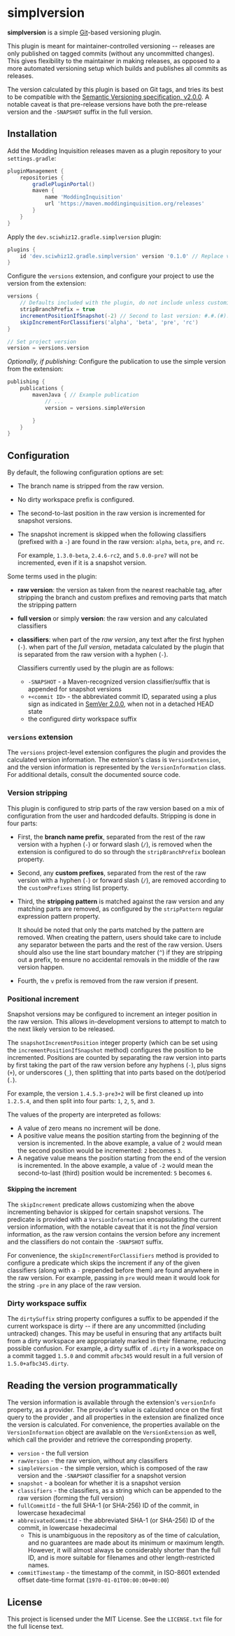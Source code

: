 # simplversion

**simplversion** is a simple [Git][git]-based versioning plugin.

This plugin is meant for maintainer-controlled versioning -- releases are only published on tagged commits (without any
uncommitted changes). This gives flexibility to the maintainer in making releases, as opposed to a more automated 
versioning setup which builds and publishes all commits as releases.

The version calculated by this plugin is based on Git tags, and tries its best to be compatible with the [Semantic 
Versioning  specification, v2.0.0][semver]. A notable caveat is that pre-release versions have both the pre-release 
version and the `-SNAPSHOT` suffix in the full version.

## Installation

Add the Modding Inquisition releases maven as a plugin repository to your `settings.gradle`:
```gradle
pluginManagement {
    repositories {
        gradlePluginPortal()
        maven {
            name 'ModdingInquisition'
            url 'https://maven.moddinginquisition.org/releases'
        }
    }
}
```

Apply the `dev.sciwhiz12.gradle.simplversion` plugin:
```gradle
plugins {
    id 'dev.sciwhiz12.gradle.simplversion' version '0.1.0' // Replace version with the latest release
}
```

Configure the `versions` extension, and configure your project to use the version from the extension:
```gradle
versions {
    // Defaults included with the plugin, do not include unless customizing
    stripBranchPrefix = true
    incrementPositionIfSnapshot(-2) // Second to last version: #.#.(#).#
    skipIncrementForClassifiers('alpha', 'beta', 'pre', 'rc')
}

// Set project version
version = versions.version
```

_Optionally, if publishing:_ Configure the publication to use the simple version from the extension:
```gradle
publishing {
    publications {
        mavenJava { // Example publication
            // ...
            version = versions.simpleVersion

        }
    }
}
```

## Configuration

By default, the following configuration options are set:

- The branch name is stripped from the raw version.
- No dirty workspace prefix is configured.
- The second-to-last position in the raw version is incremented for snapshot versions.
- The snapshot increment is skipped when the following classifiers (prefixed with a `-`) are found in the raw version: 
  `alpha`, `beta`, `pre`, and `rc`.

  For example, `1.3.0-beta`, `2.4.6-rc2`, and `5.0.0-pre7` will not be incremented, even if it is a snapshot version.

Some terms used in the plugin:

- **raw version**: the version as taken from the nearest reachable tag, after stripping the branch and custom prefixes 
  and removing parts that match the stripping pattern
- **full version** or simply **version**: the raw version and any calculated classifiers
- **classifiers**: when part of the _raw version_, any text after the first hyphen (`-`). when part of the _full version_,
  metadata calculated by the plugin that is separated from the raw version with a hyphen (`-`).

  Classifiers currently used by the plugin are as follows:
    - `-SNAPSHOT` - a Maven-recognized version classifier/suffix that is appended for snapshot versions
    - `+<commit ID>` - the abbreviated commit ID, separated using a plus sign as indicated in [SemVer 2.0.0][semver], when
      not in a detached HEAD state
    - the configured dirty workspace suffix

### `versions` extension

The `versions` project-level extension configures the plugin and provides the calculated version information. The 
extension's class is `VersionExtension`, and the version information is represented by the `VersionInformation` class.
For additional details, consult the documented source code.

### Version stripping

This plugin is configured to strip parts of the raw version based on a mix of configuration from the user and hardcoded
defaults. Stripping is done in four parts:

- First, the **branch name prefix**, separated from the rest of the raw version with a hyphen (`-`) or forward slash (`/`),
  is removed when the extension is configured to do so through the `stripBranchPrefix` boolean property.
- Second, any **custom prefixes**, separated from the rest of the raw version with a hyphen (`-`) or forward slash (`/`), 
  are removed according to the `customPrefixes` string list property.
- Third, the **stripping pattern** is matched against the raw version and any matching parts are removed, as configured
  by the `stripPattern` regular expression pattern property.

  It should be noted that only the parts matched by the pattern are removed. When creating the pattern, users should 
  take care to include any separator between the parts and the rest of the raw version. Users should also use the line 
  start boundary matcher (`^`) if they are stripping out a prefix, to ensure no accidental removals in the middle of the
  raw version happen.
- Fourth, the `v` prefix is removed from the raw version if present. 

### Positional increment

Snapshot versions may be configured to increment an integer position in the raw version. This allows in-development 
versions to attempt to match to the next likely version to be released.

The `snapshotIncrementPosition` integer property (which can be set using the `incrementPositionIfSnapshot` method) 
configures the position to be incremented. Positions are counted by separating the raw version into parts by first 
taking the part of the raw version before any hyphens (`-`), plus signs (`+`), or underscores (`_`), then splitting that
into parts based on the dot/period (`.`).

For example, the version `1.4.5.3-pre3+2` will be first cleaned up into `1.2.5.4`, and then split into four parts: `1`,
`2`, `5`, and `3`.

The values of the property are interpreted as follows:
- A value of zero means no increment will be done.
- A positive value means the position starting from the beginning of the version is incremented. In the above example,
a value of `2` would mean the second position would be incremented: `2` becomes `3`.
- A negative value means the position starting from the end of the version is incremented. In the above example, a value
of `-2` would mean the second-to-last (third) position would be incremented: `5` becomes `6`.

#### Skipping the increment

The `skipIncrement` predicate allows customizing when the above incrementing behavior is skipped for certain snapshot 
versions. The predicate is provided with a `VersionInformation` encapsulating the current version information, with the 
notable caveat that it is not the _final_ version information, as the raw version contains the version before any 
increment and the classifiers do not contain the `-SNAPSHOT` suffix.

For convenience, the `skipIncrementForClassifiers` method is provided to configure a predicate which skips the increment
if any of the given classifiers (along with a `-` prepended before them) are found anywhere in the raw version. For 
example, passing in `pre` would mean it would look for the string `-pre` in any place of the raw version.

### Dirty workspace suffix

The `dirtySuffix` string property configures a suffix to be appended if the current workspace is dirty -- if there are
any uncommitted (including untracked) changes. This may be useful in ensuring that any artifacts built from a dirty
workspace are appropriately marked in their filename, reducing possible confusion. For example, a dirty suffix of 
`.dirty` in a workspace on a commit tagged `1.5.0` and commit `afbc345` would result in a full version of 
`1.5.0+afbc345.dirty`.

## Reading the version programmatically

The version information is available through the extension's `versionInfo` property, as a provider. The provider's value
is calculated once on the first query to the provider , and all properties in the extension are finalized once the 
version is calculated. For convenience, the properties available on the `VersionInformation` object are available on 
the `VersionExtension` as well, which call the provider and retrieve the corresponding property.

- `version` - the full version
- `rawVersion` - the raw version, without any classifiers
- `simpleVersion` - the simple version, which is composed of the raw version and the `-SNAPSHOT` classifier for a 
  snapshot version
- `snapshot` - a boolean for whether it is a snapshot version
- `classifiers` - the classifiers, as a string which can be appended to the raw version (forming the full version)
- `fullCommitId` - the full SHA-1 (or SHA-256) ID of the commit, in lowercase hexadecimal
- `abbreivatedCommitId` - the abbreviated SHA-1 (or SHA-256) ID of the commit, in lowercase hexadecimal
  - This is unambiguous in the repository as of the time of calculation, and no guarantees are made about its minimum 
    or maximum length. However, it will almost always be considerably shorter than the full ID, and is more suitable for
    filenames and other length-restricted names.
- `commitTimestamp` - the timestamp of the commit, in ISO-8601 extended offset date-time format (`1970-01-01T00:00:00+00:00`)

## License

This project is licensed under the MIT License. See the `LICENSE.txt` file for the full license text.

[git]: https://git-scm.com/
[semver]: https://semver.org/spec/v2.0.0.html